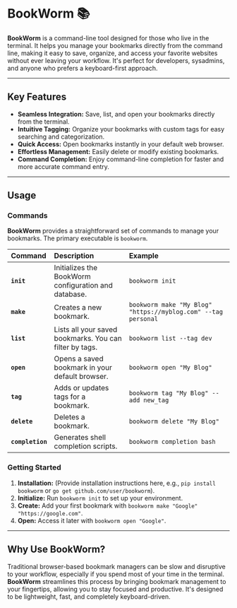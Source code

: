 # BookWorm 📚

**BookWorm** is a command-line tool designed for those who live in the terminal. It helps you manage your bookmarks directly from the command line, making it easy to save, organize, and access your favorite websites without ever leaving your workflow. It's perfect for developers, sysadmins, and anyone who prefers a keyboard-first approach.

***

## Key Features

* **Seamless Integration:** Save, list, and open your bookmarks directly from the terminal.
* **Intuitive Tagging:** Organize your bookmarks with custom tags for easy searching and categorization.
* **Quick Access:** Open bookmarks instantly in your default web browser.
* **Effortless Management:** Easily delete or modify existing bookmarks.
* **Command Completion:** Enjoy command-line completion for faster and more accurate command entry.

***

## Usage

### Commands

**BookWorm** provides a straightforward set of commands to manage your bookmarks. The primary executable is `bookworm`.

| Command | Description | Example |
| :--- | :--- | :--- |
| **`init`** | Initializes the BookWorm configuration and database. | `bookworm init` |
| **`make`** | Creates a new bookmark. | `bookworm make "My Blog" "https://myblog.com" --tag personal` |
| **`list`** | Lists all your saved bookmarks. You can filter by tags. | `bookworm list --tag dev` |
| **`open`** | Opens a saved bookmark in your default browser. | `bookworm open "My Blog"` |
| **`tag`** | Adds or updates tags for a bookmark. | `bookworm tag "My Blog" --add new_tag` |
| **`delete`** | Deletes a bookmark. | `bookworm delete "My Blog"` |
| **`completion`** | Generates shell completion scripts. | `bookworm completion bash` |

### Getting Started

1.  **Installation:** (Provide installation instructions here, e.g., `pip install bookworm` or `go get github.com/user/bookworm`).
2.  **Initialize:** Run `bookworm init` to set up your environment.
3.  **Create:** Add your first bookmark with `bookworm make "Google" "https://google.com"`.
4.  **Open:** Access it later with `bookworm open "Google"`.

***

## Why Use BookWorm?



Traditional browser-based bookmark managers can be slow and disruptive to your workflow, especially if you spend most of your time in the terminal. **BookWorm** streamlines this process by bringing bookmark management to your fingertips, allowing you to stay focused and productive. It's designed to be lightweight, fast, and completely keyboard-driven.
